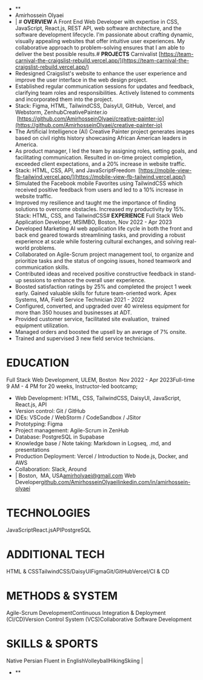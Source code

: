 - **
- Amirhossein Olyaei
- | # **OVERVIEW**
  A Front End Web Developer with expertise in CSS, JavaScript, React.js, REST API, web software architecture, and the software development lifecycle. I'm passionate about crafting dynamic, visually appealing websites that offer intuitive user experiences. My collaborative approach to problem-solving ensures that I am able to deliver the best possible results.# **PROJECTS**
  Carnivalist [https://team-carnival-the-craigslist-rebuild.vercel.app/](https://team-carnival-the-craigslist-rebuild.vercel.app/)
- Redesigned Craigslist's website to enhance the user experience and improve the user interface in the web design project.
- Established regular communication sessions for updates and feedback, clarifying team roles and responsibilities. Actively listened to comments and incorporated them into the project.
- Stack: Figma, HTML, TailwindCSS, DaisyUI, GitHub,  Vercel, and Webstorm, ZenhubCreativePainter.io  [https://github.com/AmirhosseinOlyaei/creative-painter-io](https://github.com/AmirhosseinOlyaei/creative-painter-io)
- The Artificial Intelligence (AI) Creative Painter project generates images based on civil rights history showcasing African American leaders in America.
- As product manager, I led the team by assigning roles, setting goals, and facilitating communication. Resulted in on-time project completion, exceeded client expectations, and a 20% increase in website traffic.
- Stack: HTML, CSS, API, and JavaScriptFreedom  [https://mobile-view-fb-tailwind.vercel.app/](https://mobile-view-fb-tailwind.vercel.app/)
- Simulated the Facebook mobile Favorites using TailwindCSS which received positive feedback from users and led to a 10% increase in website traffic.
- Improved my resilience and taught me the importance of finding solutions to overcome obstacles. Increased my productivity by 15%.
  Stack: HTML, CSS, and TailwindCSS# **EXPERIENCE**
  Full Stack Web Application Developer, MSIMBO, Boston, Nov 2022 - Apr 2023
- Developed Marketing AI web application life cycle in both the front and back end geared towards streamlining tasks, and providing a robust experience at scale while fostering cultural exchanges, and solving real-world problems.
- Collaborated on Agile-Scrum project management tool, to organize and prioritize tasks and the status of ongoing issues, honed teamwork and communication skills.
- Contributed ideas and received positive constructive feedback in stand-up sessions to enhance the overall user experience.
- Boosted satisfaction ratings by 25% and completed the project 1 week early. Gained valuable skills for future team-oriented work.
  Apex Systems, MA, Field Service Technician 2021 - 2022
- Configured, converted, and upgraded over 40 wireless equipment for more than 350 houses and businesses at ADT.
- Provided customer service, facilitated site evaluation,  trained equipment utilization.
- Managed orders and boosted the upsell by an average of 7% onsite.
- Trained and supervised 3 new field service technicians.
# **EDUCATION**
Full Stack Web Development, ULEM, Boston  Nov 2022 - Apr 2023Full-time 9 AM - 4 PM for 20 weeks, Instructor-led bootcamp;
- Web Development: HTML, CSS, TailwindCSS, DaisyUI, JavaScript, React.js, API
- Version control: Git / GitHub
- IDEs: VSCode / WebStorm / CodeSandbox / JSitor
- Prototyping: Figma
- Project management: Agile-Scrum in ZenHub
- Database: PostgreSQL in Supabase
- Knowledge base / Note taking: Markdown in Logseq, .md, and presentations
- Production Deployment: Vercel / Introduction to Node.js, Docker, and AWS
- Collaboration: Slack, Around
- | Boston,  MA, USA[amirholyaei@gmail.com](mailto:amirholyaei@gmail.com)
  Web Developer[github.com/AmirhosseinOlyaei](https://github.com/AmirhosseinOlyaei)[linkedin.com/in/amirhossein-olyaei](https://www.linkedin.com/in/amirhossein-olyaei/)
# **TECHNOLOGIES**
JavaScriptReact.jsAPIPostgreSQL
# **ADDITIONAL TECH**
HTML & CSSTailwindCSS/DaisyUIFigmaGit/GitHubVercel/CI & CD
# **METHODS & SYSTEM**
Agile-Scrum DevelopmentContinuous Integration & Deployment (CI/CD)Version Control System (VCS)Collaborative Software Development
# **SKILLS & SPORTS**
Native Persian Fluent in EnglishVolleyballHikingSkiing |
- **